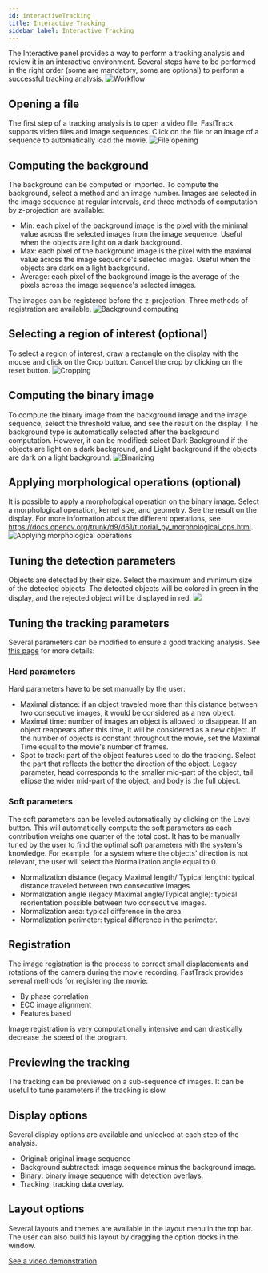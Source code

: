 ```yaml
---
id: interactiveTracking
title: Interactive Tracking
sidebar_label: Interactive Tracking
---
```


The Interactive panel provides a way to perform a tracking analysis and review it in an interactive environment.
Several steps have to be performed in the right order (some are mandatory, some are optional) to perform a successful tracking analysis.
![Workflow](assets/interactive_workflow.svg)

## Opening a file

The first step of a tracking analysis is to open a video file. FastTrack supports video files and image sequences. Click on the file or an image of a sequence to automatically load the movie.
![File opening](assets/interactive_open.gif)

## Computing the background

The background can be computed or imported. To compute the background, select a method and an image number. Images are selected in the image sequence at regular intervals, and three methods of computation by z-projection are available: 

* Min: each pixel of the background image is the pixel with the minimal value across the selected images from the image sequence. Useful when the objects are light on a dark background.
* Max: each pixel of the background image is the pixel with the maximal value across the image sequence's selected images. Useful when the objects are dark on a light background.
* Average: each pixel of the background image is the average of the pixels across the image sequence's selected images.

The images can be registered before the z-projection. Three methods of registration are available.
![Background computing](assets/interactive_back.gif)

## Selecting a region of interest (optional)

To select a region of interest, draw a rectangle  on the display with the mouse and click on the Crop button. Cancel the crop by clicking on the reset button.
![Cropping](assets/interactive_crop.gif)

## Computing the binary image

To compute the binary image from the background image and the image sequence, select the threshold value, and see the result on the display. The background type is automatically selected after the background computation. However, it can be modified: select Dark Background if the objects are light on a dark background, and Light background if the objects are dark on a light background.
![Binarizing](assets/interactive_thresh.gif)

## Applying morphological operations (optional)

It is possible to apply a morphological operation on the binary image. Select a morphological operation, kernel size, and geometry. See the result on the display. For more information about the different operations, see https://docs.opencv.org/trunk/d9/d61/tutorial_py_morphological_ops.html.
![Applying morphological operations](assets/interactive_morph.gif)

## Tuning the detection parameters

Objects are detected by their size. Select the maximum and minimum size of the detected objects. The detected objects will be colored in green in the display, and the rejected object will be displayed in red.
![](assets/interactive_detec.gif)

## Tuning the tracking parameters

Several parameters can be modified to ensure a good tracking analysis. See [this page](http://www.fasttrack.sh/UserManual/docs/trackingParameters/) for more details:

### Hard parameters

Hard parameters have to be set manually by the user:

* Maximal distance: if an object traveled more than this distance between two consecutive images, it would be considered as a new object.
* Maximal time: number of images an object is allowed to disappear. If an object reappears after this time, it will be considered as a new object. If the number of objects is constant throughout the movie, set the Maximal Time equal to the movie's number of frames.
* Spot to track: part of the object features used to do the tracking. Select the part that reflects the better the direction of the object. Legacy parameter, head corresponds to the smaller mid-part of the object, tail ellipse the wider mid-part of the object, and body is the full object.

### Soft parameters

The soft parameters can be leveled automatically by clicking on the Level button. This will automatically compute the soft parameters as each contribution weighs one quarter of the total cost. It has to be manually tuned by the user to find the optimal soft parameters with the system's knowledge. For example, for a system where the objects' direction is not relevant, the user will select the Normalization angle equal to 0.

* Normalization distance (legacy Maximal length/ Typical length): typical distance traveled between two consecutive images.
* Normalization angle (legacy Maximal angle/Typical angle): typical reorientation possible between two consecutive images.
* Normalization area: typical difference in the area.
* Normalization perimeter: typical difference in the perimeter.

## Registration

The image registration is the process to correct small displacements and rotations of the camera during the movie recording. FastTrack provides several methods for registering the movie: 

* By phase correlation
* ECC image alignment
* Features based

Image registration is very computationally intensive and can drastically decrease the speed of the program.

## Previewing the tracking

The tracking can be previewed on a sub-sequence of images. It can be useful to tune parameters if the tracking is slow.

## Display options

Several display options are available and unlocked at each step of the analysis.

* Original: original image sequence
* Background subtracted: image sequence minus the background image.
* Binary: binary image sequence with detection overlays.
* Tracking: tracking data overlay. 

## Layout options

Several layouts and themes are available in the layout menu in the top bar. The user can also build his layout by dragging the option docks in the window.

[See a video demonstration](https://www.youtube.com/watch?v=grxAAX0J6CQ&feature=youtu.be)
